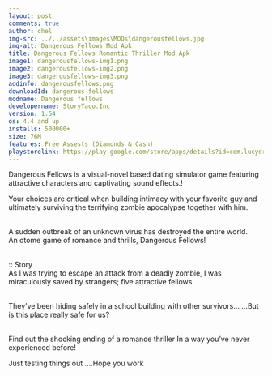 ```yaml
---
layout: post
comments: true
author: chel
img-src: ../../assets\images\MODs\dangerousfellows.jpg
img-alt: Dangerous Fellows Mod Apk
title: Dangerous Fellows Romantic Thriller Mod Apk
image1: dangerousfellows-img1.png
image2: dangerousfellows-img2.png 
image3: dangerousfellows-img3.png
addinfo: dangerousfellows.png
downloadId: dangerous-fellows
modname: Dangerous fellows
developername: StoryTaco.Inc
version: 1.54
os: 4.4 and up
installs: 500000+
size: 76M
features: Free Assests (Diamonds & Cash)
playstorelink: https://play.google.com/store/apps/details?id=com.lucydream.dangerousfellows
---
```

<p>Dangerous Fellows is a visual-novel based dating simulator game featuring attractive characters and captivating sound effects.! 

Your choices are critical when building intimacy with your favorite guy and ultimately surviving the terrifying zombie apocalypse together with him.<br><br>

A sudden outbreak of an unknown virus has destroyed the entire world.<br>
An otome game of romance and thrills,
Dangerous Fellows!<br><br>

:: Story<br>
As I was trying to escape an attack from a deadly zombie,
I was miraculously saved by strangers; five attractive fellows.<br><br>

They’ve been hiding safely in a school building with other survivors…
…But is this place really safe for us?<br><br>

Find out the shocking ending of a romance thriller
In a way you’ve never experienced before!</p>
 <p>Just testing things out ....Hope you work</p>